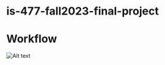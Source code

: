 # is-477-fall2023-final-project
# Workflow
![Alt text](https://edotor.net/?engine=dot#%23%20Place%20the%20cursor%20inside%20%22graph%22%20to%20get%20some%20refactoring%20options%0A%0Adigraph%20G%20%7B%0Arankdir%3DTB%0Afontname%3DCourier%3B%20fontsize%3D18%3B%20labelloc%3Dt%0A%0Anode%20%5Bshape%3Dbox%20style%3D%22filled%2C%20rounded%22%2C%20fillcolor%20%3D%20%22%23FFFFD1%22%5D%0A%22data%2Fwine%2Fwine.data%22%0A%22data%2Fwine%2Fwine.data%22%0A%22profiling%2Freport.html%22%0A%22data%2Fwine%2Fwine.data%22%0A%22results%2Falcohol_distribution.png%22%0A%0Anode%20%5Bshape%3Dbox3d%20style%3D%22filled%2C%20rounded%22%2C%20fillcolor%20%3D%20%22%23D6FDD0%22%5D%0A%22prepare%22%0A%22analyze%22%0A%0Aedge%20%5Bcolor%20%3D%20black%5D%0A%22data%2Fwine%2Fwine.data%22%20-%3E%20%22profile%22%0A%22data%2Fwine%2Fwine.data%22%20-%3E%20%22analyze%22%0A%22prepare%22%20-%3E%20%22data%2Fwine%2Fwine.data%22%0A%22profile%22%20-%3E%20%22profiling%2Freport.html%22%0A%22analyze%22%20-%3E%20%22results%2Falcohol_distribution.png%22%0A%0A%7D)

